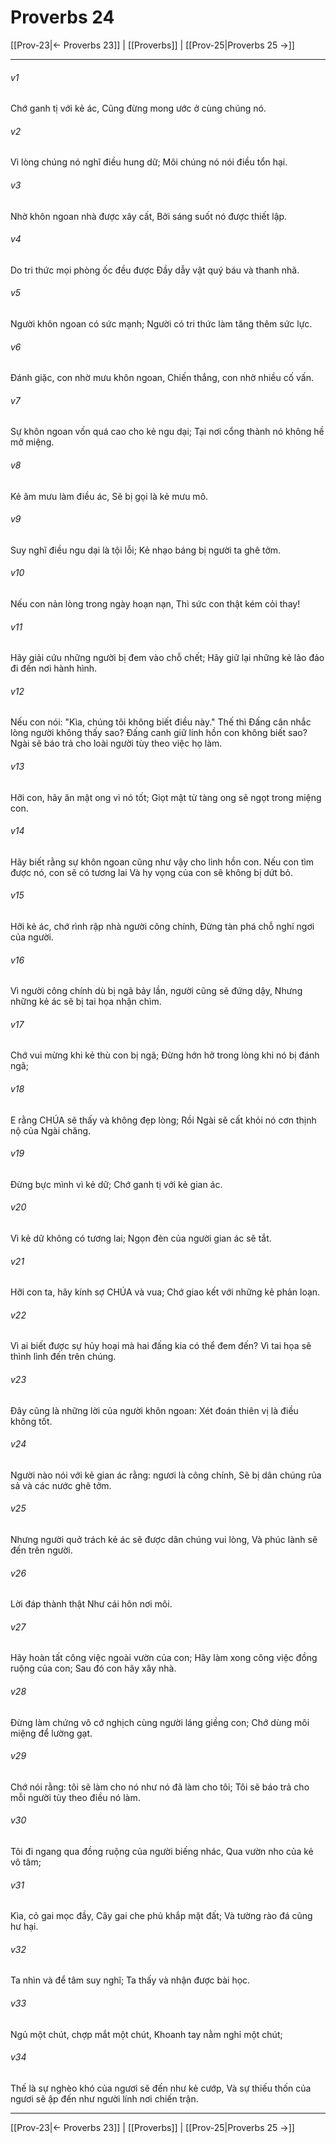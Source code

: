 # Proverbs 24

[[Prov-23|← Proverbs 23]] | [[Proverbs]] | [[Prov-25|Proverbs 25 →]]
***



###### v1 
Chớ ganh tị với kẻ ác, Cũng đừng mong ước ở cùng chúng nó. 

###### v2 
Vì lòng chúng nó nghĩ điều hung dữ; Môi chúng nó nói điều tổn hại. 

###### v3 
Nhờ khôn ngoan nhà được xây cất, Bởi sáng suốt nó được thiết lập. 

###### v4 
Do tri thức mọi phòng ốc đều được Đầy dẫy vật quý báu và thanh nhã. 

###### v5 
Người khôn ngoan có sức mạnh; Người có tri thức làm tăng thêm sức lực. 

###### v6 
Đánh giặc, con nhờ mưu khôn ngoan, Chiến thắng, con nhờ nhiều cố vấn. 

###### v7 
Sự khôn ngoan vốn quá cao cho kẻ ngu dại; Tại nơi cổng thành nó không hề mở miệng. 

###### v8 
Kẻ âm mưu làm điều ác, Sẽ bị gọi là kẻ mưu mô. 

###### v9 
Suy nghĩ điều ngu dại là tội lỗi; Kẻ nhạo báng bị người ta ghê tởm. 

###### v10 
Nếu con nản lòng trong ngày hoạn nạn, Thì sức con thật kém cỏi thay! 

###### v11 
Hãy giải cứu những người bị đem vào chỗ chết; Hãy giữ lại những kẻ lảo đảo đi đến nơi hành hình. 

###### v12 
Nếu con nói: "Kìa, chúng tôi không biết điều này." Thế thì Đấng cân nhắc lòng người không thấy sao? Đấng canh giữ linh hồn con không biết sao? Ngài sẽ báo trả cho loài người tùy theo việc họ làm. 

###### v13 
Hỡi con, hãy ăn mật ong vì nó tốt; Giọt mật từ tàng ong sẽ ngọt trong miệng con. 

###### v14 
Hãy biết rằng sự khôn ngoan cũng như vậy cho linh hồn con. Nếu con tìm được nó, con sẽ có tương lai Và hy vọng của con sẽ không bị dứt bỏ. 

###### v15 
Hỡi kẻ ác, chớ rình rập nhà người công chính, Đừng tàn phá chỗ nghỉ ngơi của người. 

###### v16 
Vì người công chính dù bị ngã bảy lần, người cũng sẽ đứng dậy, Nhưng những kẻ ác sẽ bị tai họa nhận chìm. 

###### v17 
Chớ vui mừng khi kẻ thù con bị ngã; Đừng hớn hở trong lòng khi nó bị đánh ngã; 

###### v18 
E rằng CHÚA sẽ thấy và không đẹp lòng; Rồi Ngài sẽ cất khỏi nó cơn thịnh nộ của Ngài chăng. 

###### v19 
Đừng bực mình vì kẻ dữ; Chớ ganh tị với kẻ gian ác. 

###### v20 
Vì kẻ dữ không có tương lai; Ngọn đèn của người gian ác sẽ tắt. 

###### v21 
Hỡi con ta, hãy kính sợ CHÚA và vua; Chớ giao kết với những kẻ phản loạn. 

###### v22 
Vì ai biết được sự hủy hoại mà hai đấng kia có thể đem đến? Vì tai họa sẽ thình lình đến trên chúng. 

###### v23 
Đây cũng là những lời của người khôn ngoan: Xét đoán thiên vị là điều không tốt. 

###### v24 
Người nào nói với kẻ gian ác rằng: ngươi là công chính, Sẽ bị dân chúng rủa sả và các nước ghê tởm. 

###### v25 
Nhưng người quở trách kẻ ác sẽ được dân chúng vui lòng, Và phúc lành sẽ đến trên người. 

###### v26 
Lời đáp thành thật Như cái hôn nơi môi. 

###### v27 
Hãy hoàn tất công việc ngoài vườn của con; Hãy làm xong công việc đồng ruộng của con; Sau đó con hãy xây nhà. 

###### v28 
Đừng làm chứng vô cớ nghịch cùng người láng giềng con; Chớ dùng môi miệng để lường gạt. 

###### v29 
Chớ nói rằng: tôi sẽ làm cho nó như nó đã làm cho tôi; Tôi sẽ báo trả cho mỗi người tùy theo điều nó làm. 

###### v30 
Tôi đi ngang qua đồng ruộng của người biếng nhác, Qua vườn nho của kẻ vô tâm; 

###### v31 
Kìa, cỏ gai mọc đầy, Cây gai che phủ khắp mặt đất; Và tường rào đá cũng hư hại. 

###### v32 
Ta nhìn và để tâm suy nghĩ; Ta thấy và nhận được bài học. 

###### v33 
Ngủ một chút, chợp mắt một chút, Khoanh tay nằm nghỉ một chút; 

###### v34 
Thế là sự nghèo khó của ngươi sẽ đến như kẻ cướp, Và sự thiếu thốn của ngươi sẽ ập đến như người lính nơi chiến trận.

***
[[Prov-23|← Proverbs 23]] | [[Proverbs]] | [[Prov-25|Proverbs 25 →]]

